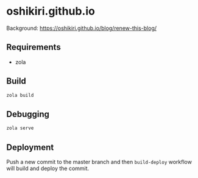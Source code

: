 # oshikiri.github.io

Background: <https://oshikiri.github.io/blog/renew-this-blog/>

## Requirements
- zola

## Build
```sh
zola build
```

## Debugging
```sh
zola serve
```

## Deployment
Push a new commit to the master branch and then `build-deploy` workflow will build and deploy the commit.
